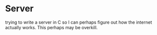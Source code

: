 # Server

trying to write a server in C so I can perhaps figure out how the internet actually works.
This perhaps may be overkill.
